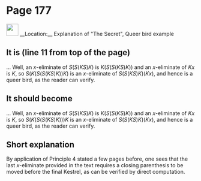 # Page 177

<img src="../../pictures/correction_yellow.svg" width="32px"/>
__Location:__ Explanation of "The Secret", Queer bird example

## It is (line 11 from top of the page)

... Well, an $x$-eliminate of $S(S(KS)K)$ is $K(S(S(KS)K))$
and an $x$-eliminate of $Kx$ is $K$, so
$S(K(S(S(KS)K))K)$
is an $x$-eliminate of $S(S(KS)K)(Kx)$,
and hence is a queer bird, as the reader can verify.

## It should become

... Well, an $x$-eliminate of $S(S(KS)K)$ is $K(S(S(KS)K))$
and an $x$-eliminate of $Kx$ is $K$, so
$S(K(S(S(KS)K)))K$
is an $x$-eliminate of $S(S(KS)K)(Kx)$,
and hence is a queer bird, as the reader can verify.

## Short explanation

By application of Principle 4 stated a few pages before, one sees that
the last $x$-eliminate provided in the text requires a closing parenthesis
to be moved before the final Kestrel, as can be verified
by direct computation.